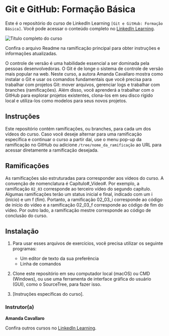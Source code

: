 # Git e GitHub: Formação Básica 
Este é o repositório do curso de LinkedIn Learning `[Git e GitHub: Formação Básica]`. Você pode acessar o conteúdo completo no [LinkedIn Learning][lil-course-url].

![Título completo do curso][lil-thumbnail-url] 

Confira o arquivo Readme na ramificação principal para obter instruções e informações atualizadas. 

O controle de versão é uma habilidade essencial a ser dominada pela pessoas desenvolvedoras. O Git é de longe o sistema de controle de versão mais popular na web. Neste curso, a autora Amanda Cavallaro mostra como instalar o Git e usar os comandos fundamentais que você precisa para trabalhar com projetos Git: mover arquivos, gerenciar logs e trabalhar com branches (ramificações). Além disso, você aprenderá a trabalhar com o GitHub para explorar projetos existentes, clona-los em seu disco rígido local e utiliza-los como modelos para seus novos projetos.

## Instruções 
Este repositório contém ramificações, ou branches, para cada um dos vídeos do curso. Caso você deseje alternar para uma ramificação específica e continuar o curso a partir daí, use o menu pop-up da ramificação no GitHub ou adicione `/tree/nome_da_ramificação` ao URL para acessar diretamente a ramificação desejada. 

## Ramificações 
As ramificações são estruturadas para corresponder aos vídeos do curso. A convenção de nomenclatura é Capítulo#_Vídeo#. Por exemplo, a ramificação `02_03` corresponde ao terceiro vídeo do segundo capítulo. Algumas ramificações terão um status inicial e final, indicado com um i (início) e um f (fim). Portanto, a ramificação 02_03_i corresponde ao código de início do vídeo e a ramificação 02_03_f corresponde ao código de fim do vídeo. Por outro lado, a ramificação mestre corresponde ao código de conclusão do curso. 

## Instalação
1. Para usar esses arquivos de exercícios, você precisa utilizar os seguinte programas: 
	- Um editor de texto da sua preferência
	- Linha de comandos
	
2. Clone este repositório em seu computador local (macOS) ou CMD (Windows), ou use uma ferramenta de interface gráfica do usuário (GUI), como o SourceTree, para fazer isso. 
3. [Instruções específicas do curso].

### Instrutor(a)

**Amanda Cavallaro**

Confira outros cursos no [LinkedIn Learning](https://www.linkedin.com/learning/instructors/amanda-cavallaro).

[0]: # (Replace these placeholder URLs with actual course URLs)
[lil-course-url]: https://www.linkedin.com/learning/building-a-graphql-project-with-react-js
[lil-thumbnail-url]: https://cdn.lynda.com/course/2875095/2875095-1615224395432-16x9.jpg


[1]: # (End of BP-Instruction ###############################################################################################)
